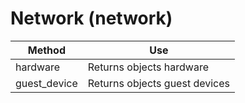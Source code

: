 # Network (network)

| Method        | Use                           |
| ------------- | ----------------------------- |
| hardware      | Returns objects hardware      |
| guest\_device | Returns objects guest devices |
